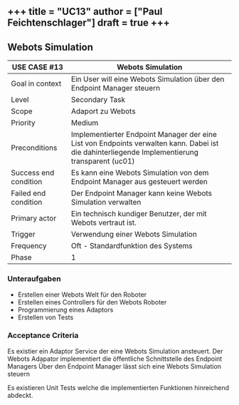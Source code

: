 +++
title = "UC13"
author = ["Paul Feichtenschlager"]
draft = true
+++
---

## Webots Simulation

| USE CASE **#13**       | Webots Simulation                                                                                                                                               |
|-----------------------|------------------------------------------------------------------------------------------------------------------------------------------------------------------------------------|
| Goal in context       | Ein User will eine Webots Simulation über den Endpoint Manager steuern               |
| Level                 | Secondary Task                                                                                                                                                                       |
| Scope                 | Adaport zu Webots                                                                                                                                                      |
| Priority              | Medium                                                                                                                                                                               |
| Preconditions         | Implementierter Endpoint Manager der eine List von Endpoints verwalten kann. Dabei ist die dahinterliegende Implementierung transparent (uc01)                                                     |
| Success end condition | Es kann eine Webots Simulation von dem Endpoint Manager aus gesteuert werden                                                                    |
| Failed end condition  | Der Endpoint Manager kann keine Webots Simulation verwalten |
| Primary actor         | Ein technisch kundiger Benutzer, der mit Webots vertraut ist.                                                                |
| Trigger               | Verwendung einer Webots Simulation                                                                                                                                                    |                                                                                                                                                                               |
| Frequency             | Oft - Standardfunktion des Systems                                                                                                                                                 |
| Phase                 | 1                                                                                                                                                                                  |


### Unteraufgaben
- Erstellen einer Webots Welt für den Roboter
- Erstellen eines Controllers für den Webots Roboter
- Programmierung eines Adaptors
- Erstellen von Tests

### Acceptance Criteria
Es existier ein Adaptor Service der eine Webots Simulation ansteuert.
Der Webots Adapator implementiert die öffentliche Schnittstelle des Endpoint Managers
Über den Endpoint Manager lässt sich eine Webots Simulation steuern

Es existieren Unit Tests welche die implementierten Funktionen hinreichend abdeckt.

